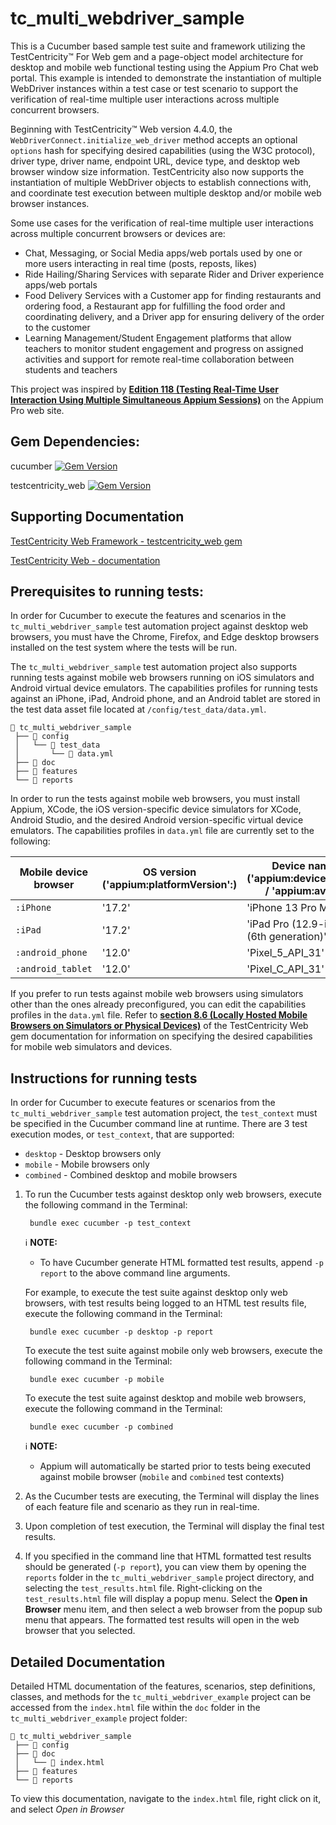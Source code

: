 # tc_multi_webdriver_sample

This is a Cucumber based sample test suite and framework utilizing the TestCentricity™ For Web gem and a page-object model
architecture for desktop and mobile web functional testing using the Appium Pro Chat web portal. This example is intended
to demonstrate the instantiation of multiple WebDriver instances within a test case or test scenario to support the
verification of real-time multiple user interactions across multiple concurrent browsers.

Beginning with TestCentricity™ Web version 4.4.0, the `WebDriverConnect.initialize_web_driver` method accepts an optional
`options` hash for specifying desired capabilities (using the W3C protocol), driver type, driver name, endpoint URL, device
type, and desktop web browser window size information. TestCentricity also now supports the instantiation of multiple
WebDriver objects to establish connections with, and coordinate test execution between multiple desktop and/or mobile web
browser instances.

Some use cases for the verification of real-time multiple user interactions across multiple concurrent browsers or devices are:
- Chat, Messaging, or Social Media apps/web portals used by one or more users interacting in real time (posts, reposts, likes)
- Ride Hailing/Sharing Services with separate Rider and Driver experience apps/web portals
- Food Delivery Services with a Customer app for finding restaurants and ordering food, a Restaurant app for fulfilling
  the food order and coordinating delivery, and a Driver app for ensuring delivery of the order to the customer
- Learning Management/Student Engagement platforms that allow teachers to monitor student engagement and progress on assigned
  activities and support for remote real-time collaboration between students and teachers

This project was inspired by [**Edition 118 (Testing Real-Time User Interaction Using Multiple Simultaneous Appium Sessions)**](https://appiumpro.com/editions/118-testing-real-time-user-interaction-using-multiple-simultaneous-appium-sessions)
on the Appium Pro web site.


## Gem Dependencies:

cucumber  [![Gem Version](https://badge.fury.io/rb/cucumber.svg)](https://badge.fury.io/rb/cucumber)

testcentricity_web  [![Gem Version](https://badge.fury.io/rb/testcentricity_web.svg)](https://badge.fury.io/rb/testcentricity_web)


## Supporting Documentation

[TestCentricity Web Framework - testcentricity_web gem](https://rubygems.org/gems/testcentricity_web)

[TestCentricity Web - documentation](http://www.rubydoc.info/gems/testcentricity_web/)


## Prerequisites to running tests:

In order for Cucumber to execute the features and scenarios in the `tc_multi_webdriver_sample` test automation project
against desktop web browsers, you must have the Chrome, Firefox, and Edge desktop browsers installed on the test system
where the tests will be run.

The `tc_multi_webdriver_sample` test automation project also supports running tests against mobile web browsers running
on iOS simulators and Android virtual device emulators. The capabilities profiles for running tests against an iPhone,
iPad, Android phone, and an Android tablet are stored in the test data asset file located at `/config/test_data/data.yml`.

    📁 tc_multi_webdriver_sample
     ├── 📁 config
     │   └── 📁 test_data
     │       └── 📄 data.yml
     ├── 📁 doc
     ├── 📁 features
     └── 📁 reports

In order to run the tests against mobile web browsers, you must install Appium, XCode, the iOS version-specific device
simulators for XCode, Android Studio, and the desired Android version-specific virtual device emulators. The capabilities
profiles in `data.yml` file are currently set to the following:

| Mobile device browser | OS version ('appium:platformVersion':) | Device name ('appium:deviceName': / 'appium:avd':) |
|-----------------------|----------------------------------------|----------------------------------------------------|
| `:iPhone`             | '17.2'                                 | 'iPhone 13 Pro Max'                                |
| `:iPad`               | '17.2'                                 | 'iPad Pro (12.9-inch) (6th generation)'            |
| `:android_phone`      | '12.0'                                 | 'Pixel_5_API_31'                                   |
| `:android_tablet`     | '12.0'                                 | 'Pixel_C_API_31'                                   |

If you prefer to run tests against mobile web browsers using simulators other than the ones already preconfigured, you can
edit the capabilities profiles in the `data.yml` file. Refer to [**section 8.6 (Locally Hosted Mobile Browsers on Simulators or Physical Devices)**](https://www.rubydoc.info/gems/testcentricity_web#locally-hosted-mobile-browsers-on-simulators-or-physical-devices)
of the TestCentricity Web gem documentation for information on specifying the desired capabilities for mobile web simulators
and devices.


## Instructions for running tests

In order for Cucumber to execute features or scenarios from the `tc_multi_webdriver_sample` test automation project, the
`test_context` must be specified in the Cucumber command line at runtime. There are 3 test execution modes, or `test_context`,
that are supported:
  * `desktop`  - Desktop browsers only
  * `mobile`   - Mobile browsers only
  * `combined` - Combined desktop and mobile browsers

1. To run the Cucumber tests against desktop only web browsers, execute the following command in the Terminal:

        bundle exec cucumber -p test_context

   ℹ️ **NOTE:**
    * To have Cucumber generate HTML formatted test results, append `-p report` to the above command line arguments.

   For example, to execute the test suite against desktop only web browsers, with test results being logged to an HTML test
   results file, execute the following command in the Terminal:

        bundle exec cucumber -p desktop -p report

   To execute the test suite against mobile only web browsers, execute the following command in the Terminal:

        bundle exec cucumber -p mobile

   To execute the test suite against desktop and mobile web browsers, execute the following command in the Terminal:

        bundle exec cucumber -p combined

   ℹ️ **NOTE:**
    * Appium will automatically be started prior to tests being executed against mobile browser (`mobile` and `combined`
      test contexts)

2. As the Cucumber tests are executing, the Terminal will display the lines of each feature file and scenario as they run
   in real-time.

3. Upon completion of test execution, the Terminal will display the final test results.

4. If you specified in the command line that HTML formatted test results should be generated (`-p report`), you can view 
   them by opening the `reports` folder in the `tc_multi_webdriver_sample` project directory, and selecting the `test_results.html`
   file. Right-clicking on the `test_results.html` file will display a popup menu. Select the **Open in Browser** menu
   item, and then select a web browser from the popup sub menu that appears. The formatted test results will open in the
   web browser that you selected.


## Detailed Documentation

Detailed HTML documentation of the features, scenarios, step definitions, classes, and methods for the `tc_multi_webdriver_example`
project can be accessed from the `index.html` file within the `doc` folder in the `tc_multi_webdriver_example` project folder:

    📁 tc_multi_webdriver_sample
     ├── 📁 config
     ├── 📁 doc
     │   └── 📄 index.html
     ├── 📁 features
     └── 📁 reports

To view this documentation, navigate to the `index.html` file, right click on it, and select *Open in Browser*
